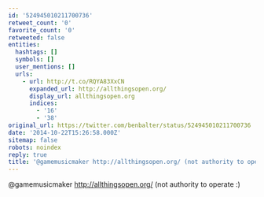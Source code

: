 ```yaml
---
id: '524945010211700736'
retweet_count: '0'
favorite_count: '0'
retweeted: false
entities:
  hashtags: []
  symbols: []
  user_mentions: []
  urls:
    - url: http://t.co/RQYA83XxCN
      expanded_url: http://allthingsopen.org/
      display_url: allthingsopen.org
      indices:
        - '16'
        - '38'
original_url: https://twitter.com/benbalter/status/524945010211700736
date: '2014-10-22T15:26:58.000Z'
sitemap: false
robots: noindex
reply: true
title: '@gamemusicmaker http://allthingsopen.org/ (not authority to operate :)'
---
```


@gamemusicmaker http://allthingsopen.org/ (not authority to operate :)